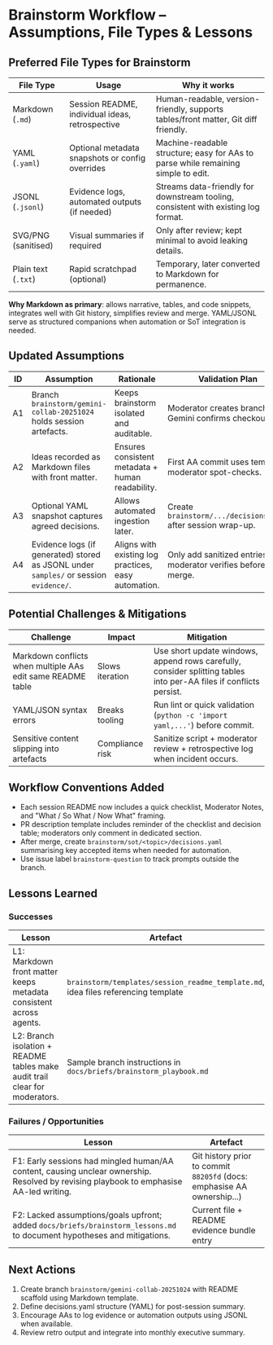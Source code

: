 # Brainstorm Workflow – Assumptions, File Types & Lessons

## Preferred File Types for Brainstorm
| File Type | Usage | Why it works |
| --- | --- | --- |
| Markdown (`.md`) | Session README, individual ideas, retrospective | Human-readable, version-friendly, supports tables/front matter, Git diff friendly. |
| YAML (`.yaml`) | Optional metadata snapshots or config overrides | Machine-readable structure; easy for AAs to parse while remaining simple to edit. |
| JSONL (`.jsonl`) | Evidence logs, automated outputs (if needed) | Streams data-friendly for downstream tooling, consistent with existing log format. |
| SVG/PNG (sanitised) | Visual summaries if required | Only after review; kept minimal to avoid leaking details. |
| Plain text (`.txt`) | Rapid scratchpad (optional) | Temporary, later converted to Markdown for permanence. |

**Why Markdown as primary**: allows narrative, tables, and code snippets, integrates well with Git history, simplifies review and merge. YAML/JSONL serve as structured companions when automation or SoT integration is needed.

## Updated Assumptions
| ID | Assumption | Rationale | Validation Plan |
| --- | --- | --- | --- |
| A1 | Branch `brainstorm/gemini-collab-20251024` holds session artefacts. | Keeps brainstorm isolated and auditable. | Moderator creates branch, Gemini confirms checkout. |
| A2 | Ideas recorded as Markdown files with front matter. | Ensures consistent metadata + human readability. | First AA commit uses template, moderator spot-checks. |
| A3 | Optional YAML snapshot captures agreed decisions. | Allows automated ingestion later. | Create `brainstorm/.../decisions.yaml` after session wrap-up. |
| A4 | Evidence logs (if generated) stored as JSONL under `samples/` or session `evidence/`. | Aligns with existing log practices, easy automation. | Only add sanitized entries; moderator verifies before merge. |

## Potential Challenges & Mitigations
| Challenge | Impact | Mitigation |
| --- | --- | --- |
| Markdown conflicts when multiple AAs edit same README table | Slows iteration | Use short update windows, append rows carefully, consider splitting tables into per-AA files if conflicts persist. |
| YAML/JSON syntax errors | Breaks tooling | Run lint or quick validation (`python -c 'import yaml,...'`) before commit. |
| Sensitive content slipping into artefacts | Compliance risk | Sanitize script + moderator review + retrospective log when incident occurs. |

## Workflow Conventions Added
- Each session README now includes a quick checklist, Moderator Notes, and "What / So What / Now What" framing.
- PR description template includes reminder of the checklist and decision table; moderators only comment in dedicated section.
- After merge, create `brainstorm/sot/<topic>/decisions.yaml` summarising key accepted items when needed for automation.
- Use issue label `brainstorm-question` to track prompts outside the branch.

## Lessons Learned
### Successes
| Lesson | Artefact |
| --- | --- |
| L1: Markdown front matter keeps metadata consistent across agents. | `brainstorm/templates/session_readme_template.md`, idea files referencing template |
| L2: Branch isolation + README tables make audit trail clear for moderators. | Sample branch instructions in `docs/briefs/brainstorm_playbook.md` |

### Failures / Opportunities
| Lesson | Artefact |
| --- | --- |
| F1: Early sessions had mingled human/AA content, causing unclear ownership. Resolved by revising playbook to emphasise AA-led writing. | Git history prior to commit `88205fd` (docs: emphasise AA ownership...) |
| F2: Lacked assumptions/goals upfront; added `docs/briefs/brainstorm_lessons.md` to document hypotheses and mitigations. | Current file + README evidence bundle entry |

## Next Actions
1. Create branch `brainstorm/gemini-collab-20251024` with README scaffold using Markdown template.
2. Define decisions.yaml structure (YAML) for post-session summary.
3. Encourage AAs to log evidence or automation outputs using JSONL when available.
4. Review retro output and integrate into monthly executive summary.
